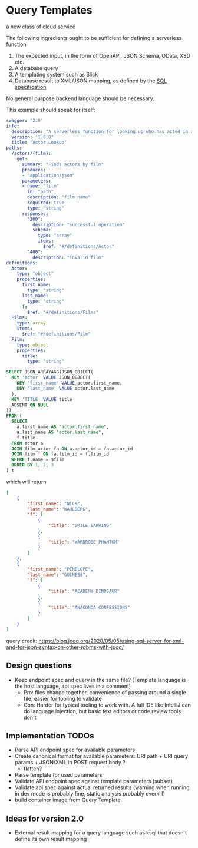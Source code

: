 # Query Templates
a new class of cloud service

The following ingredients ought to be sufficient for defining a serverless function

1. The expected input, in the form of OpenAPI, JSON Schema, OData, XSD etc.
2. A database query
3. A templating system such as Slick
4. Database result to XML/JSON mapping, as defined by the [SQL](https://en.wikipedia.org/wiki/SQL/XML) [specification](https://en.wikipedia.org/wiki/SQL:2016)

No general purpose backend language should be necessary.

This example should speak for itself:

```yaml
swagger: "2.0"
info:
  description: "A serverless function for looking up who has acted in a given film"
  version: "1.0.0"
  title: "Actor Lookup"
paths:
  /actors/{film}:
    get:
      summary: "Finds actors by film"
      produces:
      - "application/json"
      parameters:
      - name: "film"
        in: "path"
        description: "film name"
        required: true
        type: "string"
      responses:
        "200":
          description: "successful operation"
          schema:
            type: "array"
            items:
              $ref: "#/definitions/Actor"
        "400":
          description: "Invalid film"
definitions:
  Actor:
    type: "object"
    properties:
      first_name:
        type: "string"
      last_name:
        type: "string"
      f:
        $ref: "#/definitions/Films"
  Films:
    type: array
    items:
      $ref: "#/definitions/Film"
  Film:
    type: object
    properties:
      title:
        type: "string"
```

```sql
SELECT JSON_ARRAYAGG(JSON_OBJECT(
  KEY 'actor' VALUE JSON_OBJECT(
    KEY 'first_name' VALUE actor.first_name,
    KEY 'last_name' VALUE actor.last_name
  ),
  KEY 'TITLE' VALUE title
  ABSENT ON NULL
))
FROM (
  SELECT
    a.first_name AS "actor.first_name", 
    a.last_name AS "actor.last_name", 
    f.title
  FROM actor a
  JOIN film_actor fa ON a.actor_id = fa.actor_id
  JOIN film f ON fa.film_id = f.film_id
  WHERE f.name = $film
  ORDER BY 1, 2, 3
) t
```

which will return
```json
[
    {
        "first_name": "NICK",
        "last_name": "WAHLBERG",
        "f": [
            {
                "title": "SMILE EARRING"
            },
            {
                "title": "WARDROBE PHANTOM"
            }
        ]
    },
    {
        "first_name": "PENELOPE",
        "last_name": "GUINESS",
        "f": [
            {
                "title": "ACADEMY DINOSAUR"
            },
            {
                "title": "ANACONDA CONFESSIONS"
            }
        ]
    }
]
```

query credit: https://blog.jooq.org/2020/05/05/using-sql-server-for-xml-and-for-json-syntax-on-other-rdbms-with-jooq/

## Design questions

* Keep endpoint spec and query in the same file? (Template language is the host language, api spec lives in a comment)
  * Pro: files change together, convenience of passing around a single file, easier for tooling to validate
  * Con: Harder for typical tooling to work with. A full IDE like IntelliJ can do language injection, but basic text editors or code review tools don't

## Implementation TODOs

* Parse API endpoint spec for available parameters
* Create canonical format for available parameters: URI path + URI query params + JSON/XML in POST request body ?
  * flatten?
* Parse template for used parameters
* Validate API endpoint spec against template parameters (subset)
* Validate api spec against actual returned results (warning when running in dev mode is probably fine, static analysis probably overkill)
* build container image from Query Template

## Ideas for version 2.0

* External result mapping for a query language such as ksql that doesn't define its own result mapping
